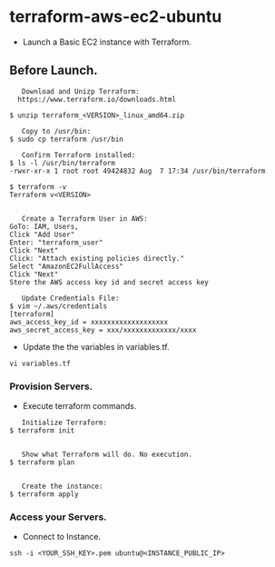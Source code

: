 # terraform-aws-ec2-ubuntu

- Launch a Basic EC2 instance with Terraform.

## Before Launch.

```
   Download and Unizp Terraform:
  https://www.terraform.io/downloads.html

$ unzip terraform_<VERSION>_linux_amd64.zip

   Copy to /usr/bin:
$ sudo cp terraform /usr/bin

   Confirm Terraform installed:
$ ls -l /usr/bin/terraform 
-rwxr-xr-x 1 root root 49424832 Aug  7 17:34 /usr/bin/terraform

$ terraform -v
Terraform v<VERSION>


   Create a Terraform User in AWS:
GoTo: IAM, Users,
Click "Add User"
Enter: "terraform_user"
Click "Next"
Click: "Attach existing policies directly."
Select "AmazonEC2FullAccess"
Click "Next"
Store the AWS access key id and secret access key

   Update Credentials File:
$ vim ~/.aws/credentials
[terraform]
aws_access_key_id = xxxxxxxxxxxxxxxxxxx
aws_secret_access_key = xxx/xxxxxxxxxxxxx/xxxx
```

- Update the the variables in variables.tf.
```
vi variables.tf
```

### Provision Servers.
   - Execute terraform commands.
```
   Initialize Terraform:
$ terraform init


   Show what Terraform will do. No execution.
$ terraform plan


   Create the instance:
$ terraform apply
```

### Access your Servers.
   - Connect to Instance.
```
ssh -i <YOUR_SSH_KEY>.pem ubuntu@<INSTANCE_PUBLIC_IP>
```
